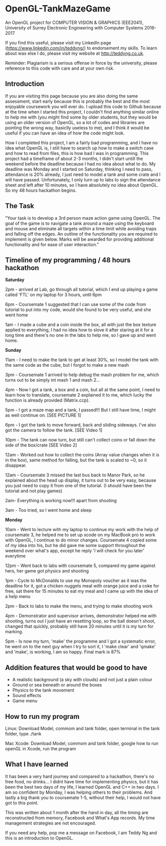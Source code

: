 # OpenGL-TankMazeGame

An OpenGL project for COMPUTER VISION & GRAPHICS (EEE2041), University of Surrey Electronic Engineering with Computer Systems 2016-2017

If you find this useful, please visit my LinkedIn page (https://www.linkedin.com/in/teddyng/) to endorsement my skills. To learn about was else I do, please visit my website at http://teddyng.co.uk.

Reminder: Plagiarism is a serious offense in force by the university, please reference to this code with care and at your own risk.

## Introduction

If you are visiting this page because you are also doing the same assessment, start early because this is probably the best and the most enjoyable coursework you will ever do. I upload this code to Github because at the time when I started this project, I couldn't find anything similar online to help me with (you might find some by older students, but they would be using an older version of OpenGL, so a lot of codes and libraries are pointing the wrong way, basiclly useless to me), and I think it would be useful if you can have an idea of how the code might look.

How I completed this project, I am a fairly bad programming, and I have no idea what OpenGL is, I still have to search up how to make a switch case and how to read from files, this is how bad I was in programming. This project had a timeframe of about 2-3 months, I didn't start untill the weekend before the deadline because I had no idea about what to do. My deadline was Monday and I started on Saturday, thinking I need to pass, attendance is 20% already, I just need to model a tank and some crate and I will have passed. Unfortunately, I only turn up to labs to sign the attendance sheet and left after 10 minutes, so I have absolutely no idea about OpenGL. So my 48 hours hackathon begins.

## The Task

"Your task is to develop a 3rd person maze action game using OpenGL. The goal of the game is to navigate a tank around a maze using the keyboard and mouse and eliminate all targets within a time limit while avoiding traps and falling off the edges. An outline of the functionality you are required to implement is given below. Marks will be awarded for providing additional functionality and for ease of user interaction."


## Timeline of my programming / 48 hours hackathon

**Saturday**

2pm - arrived at Lab, go through all tutorial, which I end up playing a game called 'FTL' on my laptop for 3 hours, until 6pm

6pm - Coursemate 1 suggested that I can use some of the code from tutorial to put into my code, would she found to be very useful, and she went home

1am - I made a cube and a coin inside the box, all with just the box texture applied to everything, I had no idea how to slove it after staring at it for a long time and there's no one in the labs to help me, so I gave up and went home.


**Sunday**

11am - I need to make the tank to get at least 30%, so I model the tank with the same code as the cube, but I forgot to make a new mash

3pm - Coursemate 1 arrived to help debug the mash problem for me, which turns out to be simply int mash 1 and mash 2...

4pm - Now I got a tank, a box and a coin, but all at the same point, I need to learn how to translate, coursemate 2 explained it to me, which lucky the function is already provided (Matrix.ccp).

5pm - I got a maze map and a tank, I passed!!! But I still have time, I might as well continue on. [SEE PICTURE 1]

6pm - I got the tank to move forward, back and sliding sideways. I've also got the camera to follow the tank. [SEE Video 1] 

10pm - The tank can now turn, but still can't collect coins or fall down the side of the box/crate [SEE Video 2]

12am - Worked out how to collect the coins (Array value changes when it is in the box), same method for falling, but the tank is scaled to ~0, so it disappear.

12am - Coursemate 3 missed the last bus back to Manor Park, so he explained about the head up display, it turns out to be very easy, because you just need to copy it from one of the tutorial. (I should have been the tutorial and not play games)

2am- Everything is working now!!! apart from shooting

3am - Too tried, so I went home and sleep


**Monday**

10am - Went to lecture with my laptop to continue my work with the help of coursemate 3, he helped me to set up xcode on my MacBook pro to work with OpenGL, I continue to do minor changes. Coursemate 4 copied some of my idea into his, but he did gave me some support throughout the weekend over what's app, except he reply 'I will check for you later' everytime

12pm - Went back to labs with coursemate 5, compared my game against hers, her game got physics and shooting

1pm - Cycle to McDonalds to use my Monopoly voucher as it was the deadline for it, got a chicken nuggets meal with orange juice and a coke for free, sat there for 15 minutes to eat my meal and I came up with the idea of a help menu

2pm - Back to labs to make the menu, and trying to make shooting work

4pm - Demonstrator and supervisor arrives, demonstrator helped me with shooting, turns out I just have an resetting loop, so the ball doesn't shoot, changed that quickly, probably still have 20 minutes until it is my turn for marking.

5pm - Is now my turn, 'make' the programme and I got a systematic error, he went on to the next guy when I try to sort it, I 'make clear' and 'qmake' and 'make', is working, I am so happy. Final mark is 87%

## Addition features that would be good to have

- A realistic background (a sky with clouds) and not just a plain colour
- Ground or sea beneath or around the boxes
- Physics to the tank movement
- Sound effects
- Game menu

## How to run my program

Linux: Download Model, commom and tank folder, open terminal in the tank folder, type ./tank

Mac Xcode: Download Model, commom and tank folder, google how to run openGL in Xcode, run the program 


## What I have learned

It has been a very hard journey and compared to a hackathon, there's no free food, no drinks... I didnt have time for implementing physics, but it has been the best two days of my life, I learned OpenGL and C++ in two days. I am so confident by Monday, I was helping others to their problems. And lastly a big thank you to coursemate 1-5, without their help, I would not have got to this point.

This was written about 1 month after the hand in day, all the timing are reconstructed from memory, Facebook and What's App records. My time management strategies are not encouraged.

If you need any help, pop me a message on Facebook, I am Teddy Ng and this is an introduction to OpenGL.
